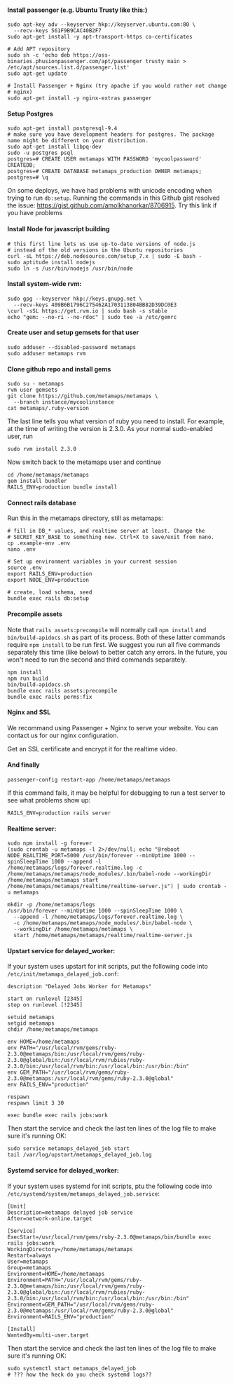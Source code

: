 #### Install passenger (e.g. Ubuntu Trusty like this:)

    sudo apt-key adv --keyserver hkp://keyserver.ubuntu.com:80 \
      --recv-keys 561F9B9CAC40B2F7
    sudo apt-get install -y apt-transport-https ca-certificates

    # Add APT repository
    sudo sh -c 'echo deb https://oss-binaries.phusionpassenger.com/apt/passenger trusty main > /etc/apt/sources.list.d/passenger.list'
    sudo apt-get update

    # Install Passenger + Nginx (try apache if you would rather not change
    # nginx)
    sudo apt-get install -y nginx-extras passenger

#### Setup Postgres

    sudo apt-get install postgresql-9.4
    # make sure you have development headers for postgres. The package name might be different on your distribution.
    sudo apt-get install libpq-dev
    sudo -u postgres psql
    postgres=# CREATE USER metamaps WITH PASSWORD 'mycoolpassword' CREATEDB;
    postgres=# CREATE DATABASE metamaps_production OWNER metamaps;
    postgres=# \q

On some deploys, we have had problems with unicode encoding when trying to run `db:setup`. Running the commands in this Github gist resolved the issue: https://gist.github.com/amolkhanorkar/8706915. Try this link if you have problems

#### Install Node for javascript building

    # this first line lets us use up-to-date versions of node.js
    # instead of the old versions in the Ubuntu repositories
    curl -sL https://deb.nodesource.com/setup_7.x | sudo -E bash -
    sudo aptitude install nodejs
    sudo ln -s /usr/bin/nodejs /usr/bin/node


#### Install system-wide rvm:

    sudo gpg --keyserver hkp://keys.gnupg.net \
      --recv-keys 409B6B1796C275462A1703113804BB82D39DC0E3
    \curl -sSL https://get.rvm.io | sudo bash -s stable
    echo "gem: --no-ri --no-rdoc" | sudo tee -a /etc/gemrc

#### Create user and setup gemsets for that user

    sudo adduser --disabled-password metamaps
    sudo adduser metamaps rvm

#### Clone github repo and install gems

    sudo su - metamaps
    rvm user gemsets
    git clone https://github.com/metamaps/metamaps \
      --branch instance/mycoolinstance
    cat metamaps/.ruby-version

The last line tells you what version of ruby you need to install. For example, at the time of writing the version is 2.3.0. As your normal sudo-enabled user, run

    sudo rvm install 2.3.0

Now switch back to the metamaps user and continue

    cd /home/metamaps/metamaps
    gem install bundler
    RAILS_ENV=production bundle install

#### Connect rails database

Run this in the metamaps directory, still as metamaps:

    # fill in DB_* values, and realtime server at least. Change the 
    # SECRET_KEY_BASE to something new. Ctrl+X to save/exit from nano.
    cp .example-env .env
    nano .env

    # Set up environment variables in your current session
    source .env
    export RAILS_ENV=production
    export NODE_ENV=production

    # create, load schema, seed
    bundle exec rails db:setup

#### Precompile assets

Note that `rails assets:precompile` will normally call `npm install` and `bin/build-apidocs.sh` as part of its process. Both of these latter commands require `npm install` to be run first. We suggest you run all five commands separately this time (like below) to better catch any errors. In the future, you won't need to run the second and third commands separately.

    npm install
    npm run build
    bin/build-apidocs.sh
    bundle exec rails assets:precompile
    bundle exec rails perms:fix

#### Nginx and SSL

We recommand using Passenger + Nginx to serve your website. You can contact us for our nginx configuration.

Get an SSL certificate and encrypt it for the realtime video.

#### And finally

    passenger-config restart-app /home/metamaps/metamaps

If this command fails, it may be helpful for debugging to run a test
server to see what problems show up:

    RAILS_ENV=production rails server

#### Realtime server:

    sudo npm install -g forever
    (sudo crontab -u metamaps -l 2>/dev/null; echo "@reboot NODE_REALTIME_PORT=5000 /usr/bin/forever --minUptime 1000 --spinSleepTime 1000 --append -l /home/metamaps/logs/forever.realtime.log -c /home/metamaps/metamaps/node_modules/.bin/babel-node --workingDir /home/metamaps/metamaps start /home/metamaps/metamaps/realtime/realtime-server.js") | sudo crontab -u metamaps

    mkdir -p /home/metamaps/logs
    /usr/bin/forever --minUptime 1000 --spinSleepTime 1000 \
      --append -l /home/metamaps/logs/forever.realtime.log \
      -c /home/metamaps/metamaps/node_modules/.bin/babel-node \
      --workingDir /home/metamaps/metamaps \
      start /home/metamaps/metamaps/realtime/realtime-server.js

#### Upstart service for delayed_worker:

If your system uses upstart for init scripts, put the following code into `/etc/init/metamaps_delayed_job.conf`:

    description "Delayed Jobs Worker for Metamaps"
    
    start on runlevel [2345]
    stop on runlevel [!2345]
    
    setuid metamaps
    setgid metamaps
    chdir /home/metamaps/metamaps
    
    env HOME=/home/metamaps
    env PATH="/usr/local/rvm/gems/ruby-2.3.0@metamaps/bin:/usr/local/rvm/gems/ruby-2.3.0@global/bin:/usr/local/rvm/rubies/ruby-2.3.0/bin:/usr/local/rvm/bin:/usr/local/bin:/usr/bin:/bin"
    env GEM_PATH="/usr/local/rvm/gems/ruby-2.3.0@metamaps:/usr/local/rvm/gems/ruby-2.3.0@global"
    env RAILS_ENV="production"
    
    respawn
    respawn limit 3 30
    
    exec bundle exec rails jobs:work

Then start the service and check the last ten lines of the log file to make sure it's running OK:

    sudo service metamaps_delayed_job start
    tail /var/log/upstart/metamaps_delayed_job.log

#### Systemd service for delayed_worker:

If your system uses systemd for init scripts, ptu the following code into `/etc/systemd/system/metamaps_delayed_job.service`:

    [Unit]
    Description=metamaps delayed job service
    After=network-online.target

    [Service]
    ExecStart=/usr/local/rvm/gems/ruby-2.3.0@metamaps/bin/bundle exec rails jobs:work
    WorkingDirectory=/home/metamaps/metamaps
    Restart=always
    User=metamaps
    Group=metamaps
    Environment=HOME=/home/metamaps
    Environment=PATH="/usr/local/rvm/gems/ruby-2.3.0@metamaps/bin:/usr/local/rvm/gems/ruby-2.3.0@global/bin:/usr/local/rvm/rubies/ruby-2.3.0/bin:/usr/local/rvm/bin:/usr/local/bin:/usr/bin:/bin"
    Environment=GEM_PATH="/usr/local/rvm/gems/ruby-2.3.0@metamaps:/usr/local/rvm/gems/ruby-2.3.0@global"
    Environment=RAILS_ENV="production"

    [Install]
    WantedBy=multi-user.target

Then start the service and check the last ten lines of the log file to make sure it's running OK:

    sudo systemctl start metamaps_delayed_job
    # ??? how the heck do you check systemd logs??
